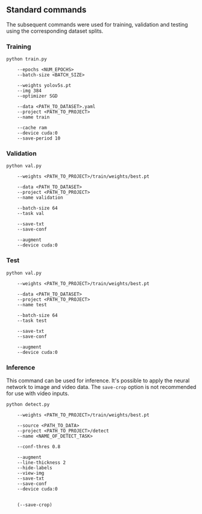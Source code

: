 ## Standard commands

The subsequent commands were used for training, validation and testing using the corresponding dataset splits.

### Training

```
python train.py

	--epochs <NUM_EPOCHS>
	--batch-size <BATCH_SIZE>
	
	--weights yolov5s.pt
	--img 384
	--optimizer SGD

	--data <PATH_TO_DATASET>.yaml
	--project <PATH_TO_PROJECT>
	--name train
	
	--cache ram
	--device cuda:0
	--save-period 10
```

### Validation

```
python val.py

	--weights <PATH_TO_PROJECT>/train/weights/best.pt

	--data <PATH_TO_DATASET>
	--project <PATH_TO_PROJECT>
	--name validation

	--batch-size 64
	--task val
		
	--save-txt
	--save-conf
	
	--augment
	--device cuda:0
```

### Test

```
python val.py

	--weights <PATH_TO_PROJECT>/train/weights/best.pt

	--data <PATH_TO_DATASET>
	--project <PATH_TO_PROJECT>
	--name test

	--batch-size 64
	--task test
		
	--save-txt
	--save-conf
	
	--augment
	--device cuda:0
```

### Inference

This command can be used for inference. It's possible to apply the neural network to image and video data. The 
`save-crop` option is not recommended for use with video inputs.

```
python detect.py

	--weights <PATH_TO_PROJECT>/train/weights/best.pt

	--source <PATH_TO_DATA>
	--project <PATH_TO_PROJECT>/detect
	--name <NAME_OF_DETECT_TASK>
	
	--conf-thres 0.8
	
	--augment
	--line-thickness 2
	--hide-labels
	--view-img
	--save-txt
	--save-conf
	--device cuda:0
	

	(--save-crop)
```
